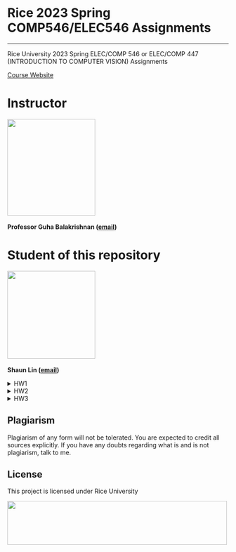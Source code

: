 # Rice 2023 Spring COMP546/ELEC546 Assignments
-------------------------------------------------------------------------------------------
Rice University 2023 Spring ELEC/COMP 546 or ELEC/COMP 447 (INTRODUCTION TO COMPUTER VISION) Assignments

[Course Website](https://computervision.rice.edu/)

# Instructor

<img src="https://bpb-us-e1.wpmucdn.com/blogs.rice.edu/dist/a/12547/files/2023/01/headshot-273x300.jpg" width="200" height="220" />

**Professor Guha Balakrishnan ([email](guha@rice.edu))**

# Student of this repository
<img src="https://avatars.githubusercontent.com/u/20944449?v=4" width="200" height="200" />

**Shaun Lin ([email](hl116@rice.edu))**

<details><summary>HW1</summary>
<p>

<details><summary>1.0 Basic Image Operations (10 points)</summary>
<p>

In this problem, you will gain some experience working with [NumPy](https://numpy.org/doc/stable/user/index.html#user) and [OpenCV](https://docs.opencv.org/4.x/) to perform basic image manipulations.

### 1.1 Combining Two Images:

a. Read in two large (> 256 x 256) images, A and B into your Colab notebook (see [sample Colab notebook](https://computervision.rice.edu/resources/#:~:text=Basic%20image%20operations) that was shared with the class earlier).

b. Resize A to 256x256 and crop B at the center to 256x256.
    
c. Create a new image C such that the left half of C is the left half of A and the right half of C is the right half of B.
    
d. Using a loop, create a new image D such that every odd numbered row is the corresponding row from A and every even row is the corresponding row from B.

e. Accomplish the same task in part d without using a loop.

### 1.2 Color Spaces

a. Download the peppers image from [this link](https://blogs.mathworks.com/images/loren/173/peppers_BlueHills.png). Return a binary image (only 0s and 1s), with 1s corresponding to only the yellow peppers. Do this by setting a minimum and maximum threshold value on pixel values in the R,G,B channels. Note that you won’t be able to perfectly capture the yellow peppers, but give your best shot!

b. While RGB is the most common color space for images, it is not the only one. For example, one popular color space is HSV (Hue-Saturation-Value). Hue encodes color, value encodes lightness/darkness, and saturation encodes the intensity of the color. For a visual, see Fig. 1 of this [wiki article](https://en.wikipedia.org/wiki/HSL_and_HSV). Convert the image to the HSV color space using OpenCV’s [cvtColor() function](https://www.geeksforgeeks.org/python-opencv-cv2-cvtcolor-method/), and try to perform the same task by setting a threshold in the Hue channel.

c. Add both binary images to your report. Which colorspace was easier to work with for this task, and why?

</p>
</details>

<details><summary>2.0 2D Geometric Transforms (15 points)</summary>
<p>

### 2.1 Write functions to produce transformation matrices
Write separate functions that output the 3 x 3 transformation matrices for the following transforms: **translation**, **rotation**, **similarity** (translation, rotation, and scale), and **affine**. The functions should take as input the following arguments:

1. Translation: horizontal and vertical displacements
2. Rotation: angle
3. Similarity: angle, horizontal/vertical displacements, and scale factor (assume equal scaling for horizontal and vertical dimensions)
4. Affine: 6 parameters

The output of each function will be a 3 x 3 matrix.

### 2.2 Write a function that warps an image with a given transformation matrix
Next, write a function imwarp(I, T) that warps image I with transformation matrix T. The function should produce an output image of the same size as I. See Fig. 1 for an example of a warp induced by a rotation transformation matrix. ```Make the origin of the coordinate system correspond to the CENTER of the image, not the top-left corner. This will result in more intuitive results, such as how the image is rotated around its center in Fig. 1. ```

![Fig. 1](https://github.com/PiscesLin/Rice_2023_Spring_ELEC546_Assignments/blob/main/HW1/Input%20image/HW1_description_images_2.2.png)

**Hint 1:** Consider the transformation matrix T to describe the mapping from each pixel in the output image back to the original image. By defining T in this way, you can account for each output pixel in the warp, resulting in no ‘holes’ in the output image (see Lec. 03 slides).

**Hint 2:** What happens when the transformation matrix maps an output pixel to a non-integer location in the input image? You will need to perform bilinear interpolation to handle this correctly (see Lec. 03 slides).

**Hint 3:** You may find NumPy’s [meshgrid function](https://numpy.org/doc/stable/reference/generated/numpy.meshgrid.html) useful to generate all pixel coordinates at once, without a loop.

### 2.3 Demonstrate your warping code on two color images of your choice
For each of the two images, show 2-3 transformations of each type (translation, rotation, similarity, affine) in your report.

</p>
</details>

<details><summary>3.0 Cameras (15 points)</summary>
<p>

### 3.1 Camera Matrix Computation
a. Calculate the camera intrinsic matrix **K**, extrinsic matrix **E**, and full rank 4 ⨉ 4 projection matrix **P = KE** for the following scenario with a pinhole camera:

- The camera is rotated 90 degrees around the x-axis, and is located at (1, 0, 2)^𝑇.
  
- The focal lengths 𝑓𝑥, 𝑓𝑦 are 100.

- The principal point (𝑐𝑥, 𝑐𝑦)^𝑇 is (25, 25).

b. For the above defined projection, find the world point in inhomogeneous coordinates x𝑤 which corresponds to the projected homogeneous point in image space 𝑥𝐼 =
(25, 50, 1, 0.25)^T

</p>
</details>

<details><summary>4.0 Relighting (10 points) (ELEC/COMP 546 ONLY)</summary>
<p>
In this problem, you will perform a simple version of image relighting, the task of changing the
lighting on a scene. To do this experiment, you will need two light sources (such as ceiling
lights, floor lamps, flashlights etc.) and a couple of scene objects. Set up a static scene similar
to the one shown in Fig. 2 (the light sources do not have to be seen in the frame, but try to have
them illuminating the scene at two different angles), and a camera such that it is stationary
throughout the experiment (cell phone leaning against heavy object or wall is fine). Let us label
the two lamps as LAMP1 and LAMP2. 

![Fig. 2](https://github.com/PiscesLin/Rice_2023_Spring_ELEC546_Assignments/blob/main/HW1/Input%20image/HW1_description_images_4.0.png)

a. Capture the image of the scene by turning on LAMP1 only (image I1). Now capture an image by turning on LAMP2 only (image I2). Finally, capture the image with both LAMP1 and LAMP2 on (image I12). Load and display these images into your Colab notebook.

b. Now, you will create a synthetic photo (I12_synth) depicting the scene when both of the lamps are turned on by simply summing I1 and I2 together: I12_synth = I1 + I2. Also compute an image depicting the difference between the synthetic and real images: D = I12_synth - I12.

c. In your report, show I1, I2, I12, I12_synth, and D side by side. When displaying D, make sure to rescale D’s values to fill the full available dynamic range ([0,1] for float, or [0,255] for uint8). You can do this with the following operation: 

**(D - min(D))/(max(D) - min(D)).**

d. How good is your synthetic image compared to the real one? Where do they differ the most?

</p>
</details>

</p>
</details>

<details><summary>HW2</summary>
<p>

<details><summary>1.0 Hybrid Images (10 points)</summary>
<p>
Recall the hybrid image of Albert Einstein and Marilyn Monroe introduced in [1] and reproduced below in Fig. 1. Due to the way your brain processes spatial frequencies, you will see the identity of the image change if you squint or move farther/closer to the image. In this problem, you will create your own hybrid image.

![Fig. 1](https://github.com/PiscesLin/Rice_2023_Spring_ELEC546_Assignments/blob/main/HW2/Input%20image/HW2_description_images_1.0.png)

### Gussian kernel

Implement function **gaussian2D(sigma, kernel_size)** that retutns a 2D gaussian blur kernel, with input argument **sigme** specifying a tuple of x,y scales (standar deviations), and **kernel_size** specifying a tuple of x,y dimensions of the kernel. The kernel should be large enough to include 3 standard deviations per dimension.

### Created Hybrid Images

Choose two images(A and B) of your choice that you will blend with one another and convert them to grayscale (you can use [opencv.cvtColor](https://www.geeksforgeeks.org/python-opencv-cv2-cvtcolor-method/)). These images can be of faces, or any other objects. Try to make the objects in the two images occupy roughly the same region in the image (if they don't you can use the **imwarp** function you wrote in Homework 1 to manually align them!)

Construct a hybrid image **C** from **A** (to be seen close-up) and **B** (to be seen far away) as follows: **C = blur(B) + (A-blur(A))**, where **blur** is a function that lowpass filters the image (use the Gaussian kernel you coded in 1.1 for this). Try different values of **sigma** for the Gaussian kernel. How does the amount of blurring affect your perception of the results? In your report, please show your input images labeled clearly as **A** and **B**, and attach the result **C** for a value of **sigma** which you feel demonstrates the illusion the best, at both the original size and a downsampled size. As a sanity check, you should be able to see the identity change when looking at the original and downsampled versions.

### Fourier Spectra

For the **sigma** value you chose in 1.2, show images of the Fourier spectra magnitudes of images **A**, **B**, **blur(B)**, **A-blur(A)**, and **C**. You can get the magnitude of the Fourier spectrum coefficients of an image ‘x’ by running:

```X = numpy.abs(numpy.fftshift(numpy.fft2(x)))```

By default, **numpy.fft2** will place the zero frequency (DC component) of the spectrum at the top left of the image, and so **numpy.fftshift** is used here to place the zero frequency at the center of the image. When displaying the Fourier spectrum with **matplotlib.pyplot.imshow**, the image will likely look black. This is because the DC component typically has a much higher magnitude than all other frequencies, such that after rescaling all values to lie in [0,1], most of the image is close to 0. To overcome this, display the logarithm of the values instead.

</p>
</details>

<details><summary>2.0  Laplacian Blending (15 points)</summary>
<p>

The Laplacian pyramid is a useful tool for many computer vision and image processing applications. One such application is blending sections of different images together, as shown in Fig. 2. In this problem, you will write code that constructs a Laplacian pyramid, and use it to blend two images of your choice together.

![Fig. 2](https://github.com/PiscesLin/Rice_2023_Spring_ELEC546_Assignments/blob/main/HW2/Input%20image/HW2_description_images_2.0.png)

### Gaussian Pyramid

Write a function **gausspyr(I, n_levels, sigma)** that returns a Gaussian pyramid for image **I** with number of levels **n_levels** and Gaussian kernel scale **sigma**. The function should return a list of images, with element **i** corresponding to level **i** of the pyramid. Note that level **0** should correspond to the original image I, and level **n_levels - 1** should correspond to the coarsest (lowest frequency) image.

### Image Blending

Choose two images A and B depicting different objects and resize them to the same shape. You may want to use your **imwarp** function from Homework 1 to align the scales/orientations of the objects appropriately (as was done in the example in Fig. 2) so that the resulting blend will be most convincing. Create a binary mask image **mask** which will have 1s in its left half, and 0s in its right half (called a ‘step’ function). Perform blending with the following operations:

1. Build Laplacian pyramids for **A** and **B**.
2. Build a Gaussian pyramid for **mask**.
3. Build a blended Laplacian pyramid for output image **C** using pyramids of **A**, **B**, and **mask**, where each level 𝑙𝐶 is defined by the equation 𝑙𝐶 = 𝑙𝐴 ∗ 𝑚 + 𝑙𝐵 ∗ (1 − 𝑚).

4. Invert the combined Laplacian pyramid back into an output image **C**.

Show the following in your report: 
(1) Images from all levels of the Laplacian pyramids for **A** and **B**.
(2) Images from all levels of the Gaussian pyramid for **mask**.
(3) Your final blended image **C**.

### (ELEC/COMP 546 Only) Blending two images with a mask other than a step

Laplacian blending is not restricted to only combining halves of two images using a step mask. You can set the mask to any arbitrary function and merge images, as shown in [this example](https://surfertas.github.io/static/img/posts/handeye.png). Demonstrate a Laplacian blend of two new images using a mask other than step.

</p>
</details>

<details><summary>3.0 Pulse Estimation from Video (5 points)</summary>
<p>

You are convinced that your friend Alice is a robot. You don’t have much evidence to prove this because she is quite a convincing human during conversations, except for the fact that she does get very angry if water touches her. One day, you hit upon a plan to figure out this mystery once and for all. You know that a human has a heart which pumps blood, and a robot does not. Furthermore, you read a paper [2] showing that one can estimate heart rate from a video of a human face using very simple computer vision techniques. So the next day, you convince Alice to take this video of herself, [linked here](https://drive.google.com/file/d/1xKNv_HKHl-8ErbglEZY2wLYfVVfvTPSK/view?usp=share_link). You will now need to implement a simple pulse estimation algorithm and run it on the video. Follow these steps:

### 3.1 Read video into notebook and define regions of interest

Upload the video into your Colab environment. Note that it may take several minutes for the upload to complete due to the size of the file. You can then read the video frames into a numpy array using the **read_video_into_numpy** function provided [here](https://colab.research.google.com/drive/1eBfpjdWAtXF3-3R3VM4dleBfuuqZUHvq?usp=sharing).

Using the first video frame, manually define rectangles (row and column boundaries) that capture 1) one of the cheeks and 2) the forehead.


### 3.2 Compute signals

Now compute the average Green value of pixels for all frames for each facial region (cheek, forehead). This gives a 1D signal in time called the Photoplethysmogram (PPG) for each region.

### 3.3 Bandpass filter

It is often useful to filter a signal to a particular band of frequencies of interest (‘pass band’) if we know that other frequencies don’t matter. In this application, we know that a normal resting heart rate for an adult ranges between 60-100 beats per minute (1-1.7 Hz). Apply the **bandpass_filter** function to your signals provided [here](https://colab.research.google.com/drive/1eBfpjdWAtXF3-3R3VM4dleBfuuqZUHvq?usp=sharing). You can set low_cutoff = 0.8, high_cutoff = 3, fs = 30, order = 1. Plot the filtered signals.

### 3.4 Plot Fourier spectra

Plot the Fourier magnitudes of these two signals using the [DFT](https://numpy.org/doc/stable/reference/generated/numpy.fft.fft.html#numpy.fft.fft), where the x-axis is frequency (in Hertz) and y-axis is amplitude. DFT coefficients are ordered in terms of integer indices, so you will have to convert the indices into Hertz. For each index n = [- N/2, N/2], the corresponding frequency is Fs * n / N, where N is the length of your signal and Fs is the sampling rate of the signal (30 Hz in this case). You can use [numpy.fftfreq](https://numpy.org/doc/stable/reference/generated/numpy.fft.fftfreq.html) to do this conversion for you.

### 3.5 Estimate Alice’s average pulse rate

A normal resting heart rate for adults ranges between 60-100 beats per minute. What rate does the highest peak in Alice’s Fourier spectrum correspond to? Which facial region provides the cleanest spectrum (the one which has the clearest single peak and low energy elsewhere)? Is Alice likely a human or not?

### 3.6 (ELEC/COMP 546 Only) Find your own pulse

Take a 15-20 second video of yourself using a smartphone, webcam, or personal camera. Your face should be as still as possible, and don’t change facial expressions. Do a similar analysis above as you did with Alice’s video. Show some frames from your video. Was it easier/harder to estimate heart rate compared to the sample video we provided? What was challenging about it?

### References

[1] Oliva, Aude, Antonio Torralba, and Philippe G. Schyns. "Hybrid images." ACM Transactions on Graphics (TOG) 25.3 (2006): 527-532

[2] Poh, Ming-Zher, Daniel J. McDuff, and Rosalind W. Picard. "Non-contact, automated cardiac pulse measurements using video imaging and blind source separation." Optics express 18.10 (2010): 10762-10774.
</p>
</details>

</p>
</details>

<details><summary>HW3</summary>
<p>

<details><summary>1.0 Optical Flow</summary>
<p>

In this problem, you will implement both the Lucas-Kanade and Horn-Schunck algorithms. Your implementations should use a Gaussian pyramid to properly account for large displacements. You can use your pyramid code from Homework 2, or you may simply use Opencv’s [pyrDown](https://theailearner.com/tag/cv2-pyrdown/) function to perform the blur + downsampling. You may also use Opencv’s [Sobel filter](https://docs.opencv.org/4.x/d5/d0f/tutorial_py_gradients.html) to obtain spatial (x,y) gradients of an image.

### 1.1 Lucas-Kanade (5 points)

Implement the Lucas-Kanade algorithm, and demonstrate tracking points on this [video](https://drive.google.com/file/d/1ZtOw3nMYR_vsNJJin6TNHhq-F1RTYvol/view?usp=share_link).

1. Select corners from the first frame using the [Harris corner detector](SelectcornersfromthefirstframeusingtheHarriscornerdetector.Youcanuse). You can use this command: **corners = cv.cornerHarris(gray_img,2,3,0.04).**

2. Track the points through the entire video by applying Lucas-Kanade between each pair of successive frames. This will yield one ‘trajectory’ per point, with length equal to the number of video frames.
3. Create a gif showing the tracked points overlaid as circles on the original frames. You can draw a circle on an image using cv.circle. You can save a gif with this code:

```
import imageio
imageio.mimsave('tracking.gif', im_list, fps = 10)
```

where im_list is a list of your output images. You can open this gif in your web browser to play it as a video and visualize your results. Show a few frames of the gif in your report, and save the gif in your Google Drive, and place the link to it in your report. Make sure to allow view access to the file!

4. Answerthefollowingquestions:
a. Do you notice any inaccuracies in the point tracking? Where and why?
b. How does the tracking change when you change the local window size used in Lucas-Kanade?

### Horn-Schunck (5 points)

Implement the Horn-Schunck algorithm. Display the flow fields for the ‘Army,’ ‘Backyard,’ and ‘Mequon’ test cases from the Middlebury dataset, [located here](https://vision.middlebury.edu/flow/data/comp/zip/eval-color-twoframes.zip). Consider ‘frame10.png’ as the first frame, and ‘frame11.png’ as the second frame for all cases.

Use this code to display each predicted flow field as a colored image:

```
hsv = np.zeros(im.shape, dtype=np.uint8)
hsv[..., 1] = 255
mag, ang = cv.cartToPolar(flow_x, flow_y)
hsv[..., 0] = ang * 180 / np.pi / 2
hsv[..., 2] = cv.normalize(mag, None, 0, 255, cv.NORM_MINMAX)
out = cv.cvtColor(hsv, cv.COLOR_HSV2RGB)
```

### 1.3 ELEC/COMP 546 Only: Improving Horn-Schunck with superpixels (5 points)

Recall superpixels discussed in lecture and described further [in this paper](https://www.iro.umontreal.ca/~mignotte/IFT6150/Articles/SLIC_Superpixels.pdf). How might you use superpixels to improve the performance of Horn-Schunck? Can you incorporate your idea into the smoothness + brightness constancy objection function? Define any notation you wish to use in the equation. You don’t have to implement your idea in code for this question.

</p>
</details>

<details><summary>2.0 Image Compression with PCA</summary>
<p>

In this problem, you will use PCA to compress images, by encoding small patches in low-dimensional subspaces. Download these two images:

[Test Image 1](https://drive.google.com/file/d/1n2BK1Fn2s0hZ8ZO9127JoRAJWabZwalA/view?usp=sharing)

[Test Image 2](https://drive.google.com/file/d/1XiHesOsu23b26BGMz2cdIV6bhELTESHS/view?usp=sharing)

Do the following steps for each image separately.

### 2.1 Use PCA to model patches (5 points)

Randomly sample at least 1,000 16 x 16 patches from the image. Flatten those patches into vectors (should be of size 16 x 16 x 3). Run PCA on these patches to obtain a set of principal components. Please write your own code to perform PCA. You may use **numpy.linalg.eigh**, or **numpy.linalg.svd** to obtain eigenvectors.

Display the first 36 principal components as 16 x 16 images, arranged in a 6 x 6 grid (Note: remember to sort your eigenvalues and eigenvectors by decreasing eigenvalue magnitude!). Also report the % of variance captured by all principal components (not just the first 36) in a plot, with the x-axis being the component number, and y-axis being the % of variance explained by that component.

### 2.2 Compress the image (5 points)

Show image reconstruction results using 1, 3, 10, 50, and 100 principal components. To do this, divide the image into non-overlapping 16 x 16 patches, and reconstruct each patch independently using the principal components. Answer the following questions:

1. Was one image easier to compress than another? If so, why do you think that is the case?

2. What are some similarities and differences between the principal components for the two images, and your interpretation for the reason behind them?

</p>
</details>

</p>
</details>

## Plagiarism

Plagiarism of any form will not be tolerated. You are expected to credit all sources explicitly. If you have any doubts regarding what is and is not plagiarism, talk to me.

## License
This project is licensed under Rice University

<img src="https://brand.rice.edu/sites/g/files/bxs2591/files/2019-08/190308_Rice_Mechanical_Brand_Standards_Logos-9.png" width="500" height="100" />

